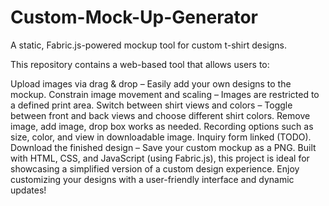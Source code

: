 # Custom-Mock-Up-Generator

A static, Fabric.js-powered mockup tool for custom t-shirt designs.

This repository contains a web-based tool that allows users to:

Upload images via drag & drop – Easily add your own designs to the mockup.
Constrain image movement and scaling – Images are restricted to a defined print area.
Switch between shirt views and colors – Toggle between front and back views and choose different shirt colors.
Remove image, add image, drop box works as needed. 
Recording options such as size, color, and view in downloadable image.
Inquiry form linked (TODO).
Download the finished design – Save your custom mockup as a PNG.
Built with HTML, CSS, and JavaScript (using Fabric.js), this project is ideal for showcasing a simplified version of a custom design experience. Enjoy customizing your designs with a user-friendly interface and dynamic updates!
